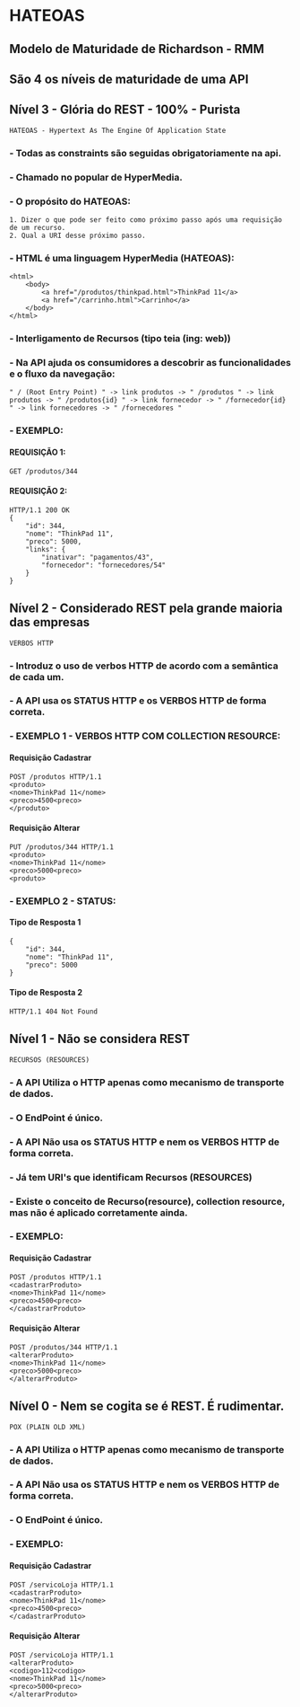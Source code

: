 # HATEOAS
## Modelo de Maturidade de Richardson - RMM
## São 4 os níveis de maturidade de uma API
## Nível 3 - Glória do REST - 100% - Purista
````
HATEOAS - Hypertext As The Engine Of Application State
````
### - Todas as constraints são seguidas obrigatoriamente na api.
### - Chamado no popular de HyperMedia.
### - O propósito do HATEOAS:
````
1. Dizer o que pode ser feito como próximo passo após uma requisição de um recurso.
2. Qual a URI desse próximo passo.
````
### - HTML é uma linguagem HyperMedia (HATEOAS):
````
<html>
    <body>
        <a href="/produtos/thinkpad.html">ThinkPad 11</a> 
        <a href="/carrinho.html">Carrinho</a>
    </body>
</html>
````
### - Interligamento de Recursos (tipo teia (ing: web))
### - Na API ajuda os consumidores a descobrir as funcionalidades e o fluxo da navegação:
````
" / (Root Entry Point) " -> link produtos -> " /produtos " -> link produtos -> " /produtos{id} " -> link fornecedor -> " /fornecedor{id} " -> link fornecedores -> " /fornecedores "
````

### - EXEMPLO: 
#### REQUISIÇÃO 1:
````
GET /produtos/344
````
#### REQUISIÇÃO 2:
````
HTTP/1.1 200 OK
{
    "id": 344,
    "nome": "ThinkPad 11",
    "preco": 5000,
    "links": {
        "inativar": "pagamentos/43",
        "fornecedor": "fornecedores/54"
    }
}
````

## Nível 2 - Considerado REST pela grande maioria das empresas
````
VERBOS HTTP
````
### - Introduz o uso de verbos HTTP de acordo com a semântica de cada um.
### - A API usa os STATUS HTTP e os VERBOS HTTP de forma correta.

### - EXEMPLO 1 - VERBOS HTTP COM COLLECTION RESOURCE:
#### Requisição Cadastrar
````
POST /produtos HTTP/1.1
<produto>
<nome>ThinkPad 11</nome>
<preco>4500<preco>
</produto>
````

#### Requisição Alterar
````
PUT /produtos/344 HTTP/1.1
<produto>
<nome>ThinkPad 11</nome>
<preco>5000<preco>
<produto>
````

### - EXEMPLO 2 - STATUS:
#### Tipo de Resposta 1
````
{
    "id": 344,
    "nome": "ThinkPad 11",
    "preco": 5000
}
````

#### Tipo de Resposta 2
````
HTTP/1.1 404 Not Found
````

## Nível 1 - Não se considera REST
````
RECURSOS (RESOURCES)
````
### - A API Utiliza o HTTP apenas como mecanismo de transporte de dados.
### - O EndPoint é único.
### - A API Não usa os STATUS HTTP e nem os VERBOS HTTP de forma correta.
### - Já tem URI's que identificam Recursos (RESOURCES)
### - Existe o conceito de Recurso(resource), collection resource, mas não é aplicado corretamente ainda.

### - EXEMPLO:
#### Requisição Cadastrar
````
POST /produtos HTTP/1.1
<cadastrarProduto>
<nome>ThinkPad 11</nome>
<preco>4500<preco>
</cadastrarProduto>
````

#### Requisição Alterar
````
POST /produtos/344 HTTP/1.1
<alterarProduto>
<nome>ThinkPad 11</nome>
<preco>5000<preco>
</alterarProduto>
````

## Nível 0 - Nem se cogita se é REST. É rudimentar.
````
POX (PLAIN OLD XML)
````
### - A API Utiliza o HTTP apenas como mecanismo de transporte de dados.
### - A API Não usa os STATUS HTTP e nem os VERBOS HTTP de forma correta.
### - O EndPoint é único.

### - EXEMPLO:
#### Requisição Cadastrar
````
POST /servicoLoja HTTP/1.1
<cadastrarProduto>
<nome>ThinkPad 11</nome>
<preco>4500<preco>
</cadastrarProduto>
````

#### Requisição Alterar
````
POST /servicoLoja HTTP/1.1
<alterarProduto>
<codigo>112<codigo>
<nome>ThinkPad 11</nome>
<preco>5000<preco>
</alterarProduto>
````
